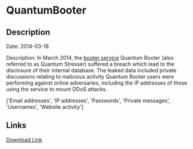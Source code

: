 # QuantumBooter

## Description

Date: 2014-03-18

Description:
In March 2014, the <a href="http://www.webopedia.com/TERM/B/booter_services.html">booter service</a> Quantum Booter (also referred to as Quantum Stresser) suffered a breach which lead to the disclosure of their internal database. The leaked data included private discussions relating to malicious activity Quantum Booter users were performing against online adversaries, including the IP addresses of those using the service to mount DDoS attacks.


['Email addresses', 'IP addresses', 'Passwords', 'Private messages', 'Usernames', 'Website activity']

## Links

[Download Link](https://link-to.net/1229997/666.5904852775816/dynamic/?r=aHR0cHM6Ly93d3cubWVkaWFmaXJlLmNvbS92aWV3L01Jd2cxRlBVc0toTEVsNy9xdWFudHVtYm9vdGVyLm5ldC9maWxl)